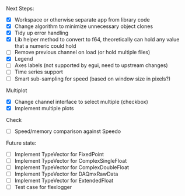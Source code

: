 Next Steps:
- [x] Workspace or otherwise separate app from library code
- [x] Change algorithm to minimize unnecessary object clones
- [x] Tidy up error handling
- [x] Lib helper method to convert to f64, theoretically can hold any value that a numeric could hold
- [ ] Remove previous channel on load (or hold multiple files)
- [x] Legend
- [ ] Axes labels (not supported by egui, need to upstream changes)
- [ ] Time series support
- [ ] Smart sub-sampling for speed (based on window size in pixels?)

Multiplot
- [x] Change channel interface to select multiple (checkbox)
- [x] Implement multiple plots

Check
- [ ] Speed/memory comparison against Speedo

Future state:
- [ ] Implement TypeVector for FixedPoint
- [ ] Implement TypeVector for ComplexSingleFloat
- [ ] Implement TypeVector for ComplexDoubleFloat
- [ ] Implement TypeVector for DAQmxRawData
- [ ] Implement TypeVector for ExtendedFloat
- [ ] Test case for flexlogger